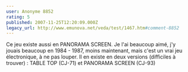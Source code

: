 ```yaml
---
user: Anonyme 8852
rating: 5
published: 2007-11-25T12:20:09.000Z
legacy_url: http://www.emunova.net/veda/test/1467.htm#comment-8852
---
```

Ce jeu existe aussi en PANORAMA SCREEN. Je l'ai beaucoup aimé, j'y jouais beaucoup en 1984 - 1987, moins maintenant, mais c'est un vrai jeu électronique, à ne pas louper. Il en existe en deux versions (difficiles à trouver) : TABLE TOP (CJ-71) et PANORAMA SCREEN (CJ-93)